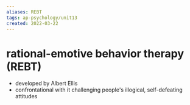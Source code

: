 ```yaml
---
aliases: REBT
tags: ap-psychology/unit13 
created: 2022-03-22
---
```


# rational-emotive behavior therapy (REBT)

- developed by Albert Ellis
- confrontational with it challenging people's illogical, self-defeating attitudes 

